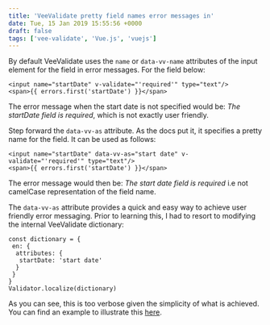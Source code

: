 ```yaml
---
title: 'VeeValidate pretty field names error messages in'
date: Tue, 15 Jan 2019 15:55:56 +0000
draft: false
tags: ['vee-validate', 'Vue.js', 'vuejs']
---
```


By default VeeValidate uses the `name` or `data-vv-name` attributes of the input element for the field in error messages. For the field below:

```
<input name="startDate" v-validate="'required'" type="text"/>
<span>{{ errors.first('startDate') }}</span>

```

The error message when the start date is not specified would be: _The startDate field is required_, which is not exactly user friendly.

Step forward the `data-vv-as` attribute. As the docs put it, it specifies a pretty name for the field. It can be used as follows:

```
<input name="startDate" data-vv-as="start date" v-validate="'required'" type="text"/>
<span>{{ errors.first('startDate') }}</span>
```

The error message would then be: _The start date field is required_ i.e not camelCase representation of the field name.

The `data-vv-as` attribute provides a quick and easy way to achieve user friendly error messaging. Prior to learning this, I had to resort to modifying the internal VeeValidate dictionary:

```
const dictionary = {
 en: {
  attributes: {
   startDate: 'start date'
  }
 }
}
Validator.localize(dictionary)
```

As you can see, this is too verbose given the simplicity of what is achieved. You can find an example to illustrate this [here](https://codepen.io/amuponda/pen/ebxYXg).